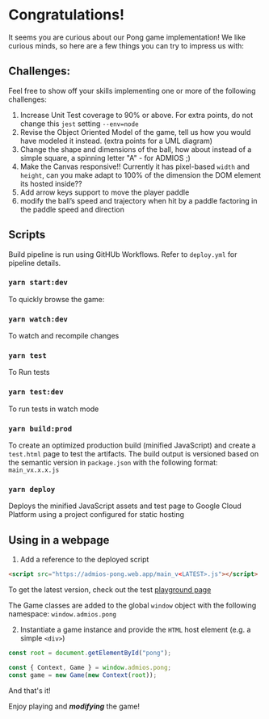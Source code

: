 # Congratulations!

It seems you are curious about our Pong game implementation! We like curious minds, so here are a few things you can try to impress us with:

## Challenges:

Feel free to show off your skills implementing one or more of the following challenges:

1. Increase Unit Test coverage to 90% or above. For extra points, do not change this `jest` setting `--env=node`
2. Revise the Object Oriented Model of the game, tell us how you would have modeled it instead. (extra points for a UML diagram)
3. Change the shape and dimensions of the ball, how about instead of a simple square, a spinning letter "A"  - for ADMIOS ;)
4. Make the Canvas responsive!! Currently it has pixel-based `width` and `height`, can you make adapt to 100% of the dimension the DOM element its hosted inside??
5. Add arrow keys support to move the player paddle
6. modify the ball’s speed and trajectory when hit by a paddle factoring in the paddle speed and direction



## Scripts

Build pipeline is run using GitHUb Workflows. Refer to `deploy.yml` for pipeline details.

### `yarn start:dev`
To quickly browse the game:

### `yarn watch:dev`
To watch and recompile changes

### `yarn test`
To Run tests

### `yarn test:dev`
To run tests in watch mode

### `yarn build:prod` 
To create an optimized production build (minified JavaScript) and create a `test.html` page to test the artifacts. The build output is versioned based on the semantic version in `package.json` with the following format: `main_vx.x.x.js`

### `yarn deploy`
Deploys the minified JavaScript assets and test page to Google Cloud Platform using a project configured for static hosting

## Using in a webpage

1. Add a reference to the deployed script
```HTML
<script src="https://admios-pong.web.app/main_v<LATEST>.js"></script>
```
To get the latest version, check out the test [playground page](https://admios-pong.web.app/test)

The Game classes are added to the global `window` object with the following namespace: `window.admios.pong`

2. Instantiate a game instance and provide the `HTML` host element (e.g. a simple `<div>`)
```JavaScript
const root = document.getElementById("pong");

const { Context, Game } = window.admios.pong;
const game = new Game(new Context(root));
```

And that's it!

Enjoy playing and ***modifying*** the game!




